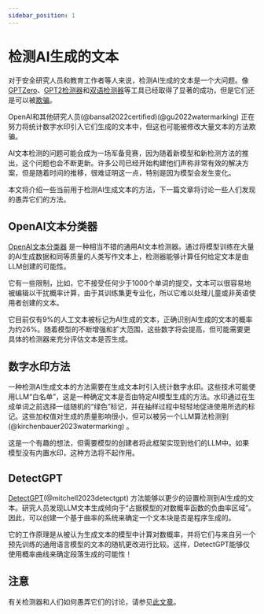 ```yaml
---
sidebar_position: 1
--- 
```


#   检测AI生成的文本

对于安全研究人员和教育工作者等人来说，检测AI生成的文本是一个大问题。像[GPTZero](https://gptzero.me)、[GPT2检测器](https://openai-openai-detector.hf.space)和[双语检测器](https://github.com/Hello-SimpleAI/chatgpt-comparison-detection)等工具已经取得了显著的成功，但是它们还是可以被[欺骗](https://learnprompting.org/docs/miscl/trickery)。

OpenAI和其他研究人员(@bansal2022certified)(@gu2022watermarking) 正在努力将统计数字水印引入它们生成的文本中，但这也可能被修改大量文本的方法欺骗。

AI文本检测的问题可能会成为一场军备竞赛，因为随着新模型和新检测方法的推出，这个问题也会不断更新。许多公司已经开始构建他们声称非常有效的解决方案，但是随着时间的推移，很难证明这一点，特别是因为模型会发生变化。

本文将介绍一些当前用于检测AI生成文本的方法，下一篇文章将讨论一些人们发现的愚弄它们的方法。

## OpenAI文本分类器

[OpenAI文本分类器](https://platform.openai.com/ai-text-classifier) 是一种相当不错的通用AI文本检测器。通过将模型训练在大量的AI生成数据和同等质量的人类写作文本上，检测器能够计算任何给定文本是由LLM创建的可能性。

它有一些限制，比如，它不接受任何少于1000个单词的提交，文本可以很容易地被编辑以干扰概率计算，由于其训练集更专业化，所以它难以处理儿童或非英语使用者创建的文本。

它目前仅有9%的人工文本被标记为AI生成的文本，正确识别AI生成的文本的概率为约26%。随着模型的不断增强和扩大范围，这些数字将会提高，但可能需要更具体的检测器来充分评估文本是否生成。

## 数字水印方法

一种检测AI生成文本的方法需要在生成文本时引入统计数字水印。这些技术可能使用LLM“白名单”，这是一种确定文本是否由特定AI模型生成的方法。水印通过在生成单词之前选择一组随机的“绿色”标记，并在抽样过程中轻轻地促进使用所选的标记。这些加权值对生成的质量影响很小，但可以被另一个LLM算法检测到(@kirchenbauer2023watermarking) 。

这是一个有趣的想法，但需要模型的创建者将此框架实现到他们的LLM中。如果模型没有内置水印，这种方法将不起作用。

## DetectGPT

[DetectGPT](https://detectgpt.ericmitchell.ai/)(@mitchell2023detectgpt) 方法能够以更少的设置检测到AI生成的文本。研究人员发现LLM文本生成倾向于“占据模型的对数概率函数的负曲率区域”。因此，可以创建一个基于曲率的系统来确定一个文本块是否是程序生成的。

它的工作原理是从被认为生成文本的模型中计算对数概率，并将它们与来自另一个预先训练的通用语言模型的文本的随机更改进行比较。这样，DetectGPT能够仅使用概率曲线来确定段落生成的可能性！

## 注意

有关检测器和人们如何愚弄它们的讨论，请参见[此文章](https://learnprompting.org/docs/miscl/trickery)。
